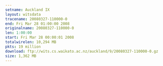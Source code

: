 ```yaml
---
setname: Auckland IX
layout: witsdata
tracename: 20080327-110000-0
end: Fri Mar 28 01:00:00 2008
originalname: 20080327-110000-0
len: 1:00:00
start: Fri Mar 28 00:00:01 2008
totalwirelen: 10,294 MB
pkts: 19 million
download: ftp://wits.cs.waikato.ac.nz/auckland/9/20080327-110000-0.gz
size: 1,362 MB
---
```

